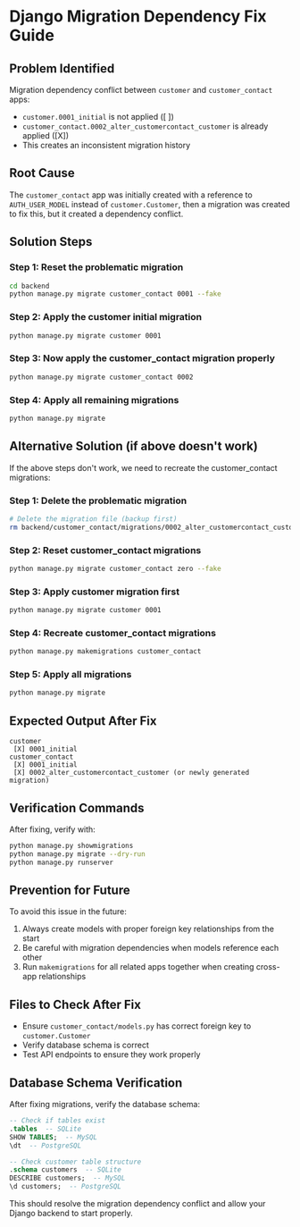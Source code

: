 # Django Migration Dependency Fix Guide

## Problem Identified
Migration dependency conflict between `customer` and `customer_contact` apps:
- `customer.0001_initial` is not applied ([ ])
- `customer_contact.0002_alter_customercontact_customer` is already applied ([X])
- This creates an inconsistent migration history

## Root Cause
The `customer_contact` app was initially created with a reference to `AUTH_USER_MODEL` instead of `customer.Customer`, then a migration was created to fix this, but it created a dependency conflict.

## Solution Steps

### Step 1: Reset the problematic migration
```bash
cd backend
python manage.py migrate customer_contact 0001 --fake
```

### Step 2: Apply the customer initial migration
```bash
python manage.py migrate customer 0001
```

### Step 3: Now apply the customer_contact migration properly
```bash
python manage.py migrate customer_contact 0002
```

### Step 4: Apply all remaining migrations
```bash
python manage.py migrate
```

## Alternative Solution (if above doesn't work)

If the above steps don't work, we need to recreate the customer_contact migrations:

### Step 1: Delete the problematic migration
```bash
# Delete the migration file (backup first)
rm backend/customer_contact/migrations/0002_alter_customercontact_customer.py
```

### Step 2: Reset customer_contact migrations
```bash
python manage.py migrate customer_contact zero --fake
```

### Step 3: Apply customer migration first
```bash
python manage.py migrate customer 0001
```

### Step 4: Recreate customer_contact migrations
```bash
python manage.py makemigrations customer_contact
```

### Step 5: Apply all migrations
```bash
python manage.py migrate
```

## Expected Output After Fix
```
customer
 [X] 0001_initial
customer_contact
 [X] 0001_initial
 [X] 0002_alter_customercontact_customer (or newly generated migration)
```

## Verification Commands
After fixing, verify with:
```bash
python manage.py showmigrations
python manage.py migrate --dry-run
python manage.py runserver
```

## Prevention for Future
To avoid this issue in the future:
1. Always create models with proper foreign key relationships from the start
2. Be careful with migration dependencies when models reference each other
3. Run `makemigrations` for all related apps together when creating cross-app relationships

## Files to Check After Fix
- Ensure `customer_contact/models.py` has correct foreign key to `customer.Customer`
- Verify database schema is correct
- Test API endpoints to ensure they work properly

## Database Schema Verification
After fixing migrations, verify the database schema:
```sql
-- Check if tables exist
.tables  -- SQLite
SHOW TABLES;  -- MySQL
\dt  -- PostgreSQL

-- Check customer table structure
.schema customers  -- SQLite
DESCRIBE customers;  -- MySQL
\d customers;  -- PostgreSQL
```

This should resolve the migration dependency conflict and allow your Django backend to start properly.